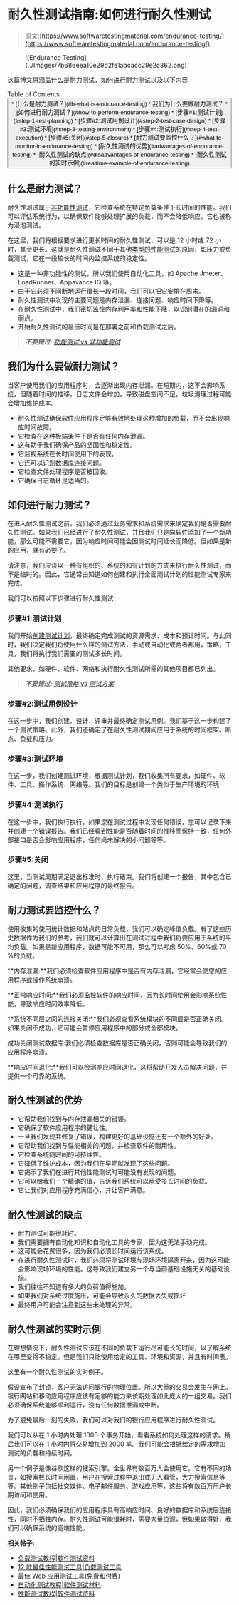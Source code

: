 # 耐久性测试指南:如何进行耐久性测试

> 原文:[https://www.softwaretestingmaterial.com/endurance-testing/](https://www.softwaretestingmaterial.com/endurance-testing/)

<figure class="wp-block-image size-full">![Endurance Testing](../Images/7b686eea10e29d2fe1abcacc29e2c362.png)</figure>

这篇博文将涵盖什么是耐力测试，如何进行耐力测试以及以下内容

<nav class="wp-block-kadence-tableofcontents kb-table-of-content-nav kb-table-of-content-id_77e142-b2 kb-toc-smooth-scroll kb-collapsible-toc kb-toc-toggle-active" role="navigation" aria-label="Table Of Contents" data-scroll-offset="40">Table of Contents <button class="kb-table-of-contents-icon-trigger kb-table-of-contents-toggle" aria-expanded="true" aria-label="Collapse Table of Contents">*   [什么是耐力测试？](#h-what-is-endurance-testing)
*   我们为什么要做耐力测试？
*   [如何进行耐力测试？](#how-to-perform-endurance-testing)
    *   [步骤#1:测试计划](#step-1-test-planning)
    *   [步骤#2:测试用例设计](#step-2-test-case-design)
    *   [步骤#3:测试环境](#step-3-testing-environment)
    *   [步骤#4:测试执行](#step-4-test-execution)
    *   [步骤#5:关闭](#step-5-closure)
*   [耐力测试要监控什么？](#what-to-monitor-in-endurance-testing)
*   [耐久性测试的优势](#advantages-of-endurance-testing)
*   [耐久性测试的缺点](#disadvantages-of-endurance-testing)
*   [耐久性测试的实时示例](#realtime-example-of-endurance-testing)</button> </nav>

## **什么是耐力测试？**

耐久性测试属于[非功能性测试](https://www.softwaretestingmaterial.com/non-functional-testing/)，它检查系统在特定负载条件下长时间的性能。我们可以评估系统行为，以确保软件能够处理扩展的负载，而不会降低响应。它也被称为浸泡测试。

在这里，我们将根据要求进行更长时间的耐久性测试，可以是 12 小时或 72 小时，甚至更长。这就是耐久性测试不同于其他[类型的性能测试](https://www.softwaretestingmaterial.com/performance-testing-types/)的原因，如压力或负载测试，它在一段较长的时间内监控系统的稳定性。

*   这是一种非功能性的测试，所以我们使用自动化工具，如 Apache Jmeter、LoadRunner、Appavance IQ 等。
*   由于它必须不间断地运行很长一段时间，我们可以把它安排在周末。
*   耐久性测试中发现的主要问题是内存泄漏、连接问题、响应时间下降等。
*   在耐久性测试中，我们密切监控内存利用率和性能下降，以识别潜在的漏洞和弱点。
*   开始耐久性测试的最佳时间是在部署之前和负载测试之后。

> ***不要错过:** [功能测试 vs 非功能测试](https://www.softwaretestingmaterial.com/functional-testing-vs-non-functional-testing/)*

## 我们为什么要做耐力测试？

当客户使用我们的应用程序时，会逐渐出现内存泄漏。在短期内，这不会影响系统，但随着时间的推移，日志文件会增加，导致磁盘空间不足，垃圾清理过程可能会增加维护成本。

*   耐久性测试确保软件应用程序足够有效地处理这种增加的负载，而不会出现响应时间故障。
*   它检查在这种极端条件下是否有任何内存泄漏。
*   这有助于我们确保产品的坚固性和稳定性。
*   它监视系统在长时间使用下的表现。
*   它还可以识别数据库连接问题。
*   它检查文件处理程序是否被回收。
*   它确保日志循环是适当的。

## **如何进行耐力测试？**

在进入耐久性测试之前，我们必须通过业务需求和系统需求来确定我们是否需要耐久性测试。如果我们已经进行了耐久性测试，并且我们只是向软件添加了一个新功能，那么可能不需要它，因为响应时间可能会因测试时间延长而降低。但如果是新的应用，就有必要了。

请注意，我们应该以一种有组织的、系统的和有计划的方式来执行耐久性测试，而不是临时的。因此，它通常由知道如何创建和执行全面测试计划的性能测试专家来完成。

我们可以按照以下步骤进行耐久性测试:

### **步骤#1:测试计划**

我们开始[创建测试计划](https://www.softwaretestingmaterial.com/test-plan-template/)，最终确定完成测试的资源需求、成本和预计时间。与此同时，我们决定我们将使用什么样的测试方法，手动或自动化或两者都用，策略，工具，我们将执行我们需要的测试多长时间。

其他要求，如硬件、软件、网络和执行耐久性测试所需的其他项目都已列出。

> ***不要错过:** [测试策略 vs 测试方案](https://www.softwaretestingmaterial.com/test-strategy-vs-test-plan/)*

### **步骤#2:测试用例设计**

在这一步中，我们创建、设计、评审并最终确定测试用例。我们基于这一步构建了一个测试策略。此外，我们还确定了在耐久性测试期间应用于系统的时间框架、断点、负载和压力。

### **步骤#3:测试环境**

在这一步，我们创建测试环境，根据测试计划，我们收集所有要求，如硬件、软件、工具、操作系统、网络等。我们的目标是创建一个类似于生产环境的环境

### **步骤#4:测试执行**

在这一步中，我们执行执行，如果您在测试过程中发现任何错误，您可以记录下来并创建一个错误报告。我们已经看到性能是否随着时间的推移而保持一致，任何外部接口是否会影响应用程序，任何尚未解决的小问题等等。

### **步骤#5:关闭**

这里，当测试周期满足退出标准时，执行结束。我们将创建一个报告，其中包含已确定的问题，调查结果和应用程序的最终报告。

## **耐力测试要监控什么？**

使用收集的使用统计数据和站点的日常负载，我们可以确定峰值负载。有了这些历史数据作为我们的参考，我们就可以计算出在测试过程中我们将要应用于系统的平均负载。如果是新应用程序，数据可能不可用，那么可以考虑 50%、60%或 70 %的负载。

**内存泄漏:**我们必须检查软件应用程序中是否有内存泄漏，它经常会使您的应用程序或操作系统崩溃。

**正常响应时间:**我们必须监控软件的响应时间，因为长时间使用会影响系统性能，导致响应时间效率降低。

**系统不同层之间的连接关闭:**我们必须查看系统模块的不同层是否正确关闭。如果关闭不成功，它可能会暂停应用程序中的部分或全部模块。

成功关闭测试数据库:我们必须检查数据库是否正确关闭，否则可能会导致我们的应用程序崩溃。

**响应时间退化:**我们可以检测响应时间退化，这将帮助开发人员解决问题，并提供一个可靠的系统。

## **耐久性测试的优势**

*   它帮助我们找到与内存泄漏相关的错误。
*   它确保了软件应用程序的健壮性。
*   一旦我们发现并修复了错误，构建更好的基础设施还有一个额外的好处。
*   它帮助我们找到与性能相关的问题，并检查软件的耐用性。
*   它检查系统随时间的可持续性。
*   它降低了维护成本，因为我们在早期就发现了这些问题。
*   它揭示了我们在进行其他性能测试时可能没有发现的问题。
*   它可以给我们一个精确的值，告诉我们系统可以承受多长时间的负载。
*   它让我们对应用程序充满信心，并让客户满意。

## **耐久性测试的缺点**

*   耐力测试可能很耗时。
*   我们需要拥有自动化知识和自动化工具的专家，因为这无法手动完成。
*   这可能会花费很多，因为我们必须长时间运行该系统。
*   在进行耐久性测试时，我们必须将测试环境与现场环境隔离开来，因为这可能会影响现场环境的性能。这导致我们建立另一个与当前基础设施无关的基础设施。
*   我们往往不知道有多大的负荷值得施加。
*   如果我们对系统过度施压，可能会导致永久的数据丢失或损坏
*   最终用户可能会注意到这些未处理的异常。

## **耐久性测试的实时示例**

在理想情况下，耐久性测试应该在不同的负载下运行尽可能长的时间，以了解系统在哪里变得不稳定。但是我们只能使用给定的工具、环境和资源，并且有时间表。

这里有一个耐久性测试的实时例子。

假设宣布了封锁，客户无法访问银行的物理位置。所以大量的交易会发生在网上。银行网站和移动应用程序应该有足够的能力来长期处理如此庞大的一组交易。我们必须确保系统能够顺利运行，没有任何数据泄漏或中断。

为了避免最后一刻的失败，我们可以对我们的银行应用程序进行耐久性测试。

我们可以从在 1 小时内处理 1000 个事务开始，看看系统如何处理这样的请求。稍后我们可以在 1 小时内将交易增加到 2000 笔。我们可能会根据给定的需求增加测试的负载和持续时间。

另一个例子是像谷歌这样的搜索引擎。全世界有数百万人会使用它。它有不同的场景，如搜索栏长时间闲置，用户在搜索过程中退出或无人看管，大力搜索信息等等。其他例子包括社交媒体、电子邮件服务、游戏应用等，这些将有数百万用户长期访问和使用。

因此，我们必须确保我们的应用程序具有高响应时间、良好的数据库和系统层连接性，同时不牺牲内存。耐久性测试可能很耗时，需要大量资源，但如果做得好，我们可以确保系统的高端性能。

**相关帖子:**

*   [负载测试教程|软件测试资料](https://www.softwaretestingmaterial.com/load-testing-tutorial/)
*   [12 款最佳性能测试工具|负载测试工具](https://www.softwaretestingmaterial.com/performance-testing-tools/)
*   [最佳 Web 应用测试工具(免费和付费)](https://www.softwaretestingmaterial.com/web-application-testing-tools/)
*   [自动化测试教程|软件测试材料](https://www.softwaretestingmaterial.com/automation-testing-tutorial/)
*   [性能测试教程|软件测试资料](https://www.softwaretestingmaterial.com/performance-testing-tutorial/)